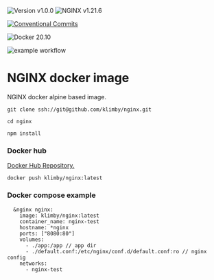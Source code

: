 ![Version v1.0.0](https://img.shields.io/badge/version-v1.0.0-blue.svg?style=plastic "Version v1.0.0")
![NGINX v1.21.6](https://img.shields.io/badge/NGINX-v1.21.6-blue.svg?style=plastic "NGINX v1.21.6")

[![Conventional Commits](https://img.shields.io/badge/Conventional%20Commits-1.0.0-yellow.svg)](https://conventionalcommits.org)

![Docker 20.10](https://img.shields.io/badge/Docker-20.10-blue.svg?style=plastic "Docker 20.10")

![example workflow](https://github.com/klimby/nginx/actions/workflows/docker-image.yml/badge.svg)


# NGINX docker image

NGINX docker alpine based image.

```
git clone ssh://git@github.com/klimby/nginx.git

cd nginx

npm install
```


### Docker hub

[Docker Hub Repository.](https://hub.docker.com/repository/docker/klimby/nginx/general)

```
docker push klimby/nginx:latest
```

### Docker compose example

```
  &nginx nginx:
    image: klimby/nginx:latest
    container_name: nginx-test
    hostname: *nginx
    ports: ["8080:80"]
    volumes:
      - ./app:/app // app dir
      - ./default.conf:/etc/nginx/conf.d/default.conf:ro // nginx config
    networks:
      - nginx-test

```

